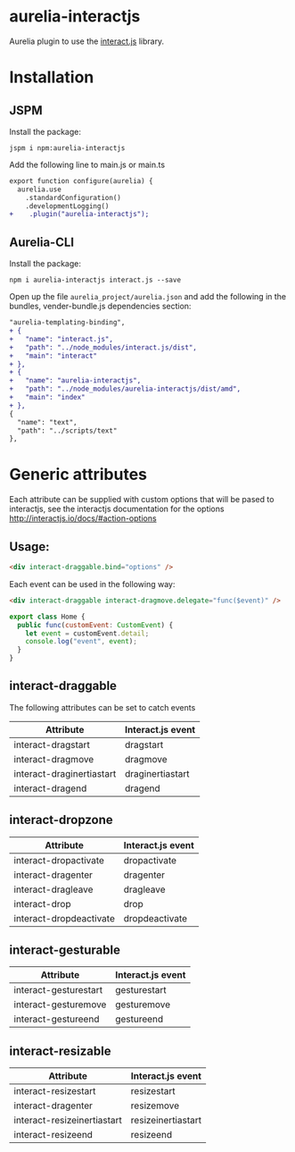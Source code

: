 # aurelia-interactjs

Aurelia plugin to use the [interact.js](http://interactjs.io/) library.

# Installation

## JSPM
Install the package:
```
jspm i npm:aurelia-interactjs
```

Add the following line to main.js or main.ts
```diff
export function configure(aurelia) {
  aurelia.use
    .standardConfiguration()
    .developmentLogging()
+    .plugin("aurelia-interactjs");
```
## Aurelia-CLI
Install the package:
```
npm i aurelia-interactjs interact.js --save
```

Open up the file ```aurelia_project/aurelia.json``` and add the following in the bundles, vender-bundle.js dependencies section:
```diff
"aurelia-templating-binding",
+ {
+   "name": "interact.js",
+   "path": "../node_modules/interact.js/dist",
+   "main": "interact"
+ },
+ {
+   "name": "aurelia-interactjs",
+   "path": "../node_modules/aurelia-interactjs/dist/amd",
+   "main": "index"
+ },          
{
  "name": "text",
  "path": "../scripts/text"
},
```

# Generic attributes
Each attribute can be supplied with custom options that will be pased to interactjs, see the interactjs documentation for the options http://interactjs.io/docs/#action-options

## Usage:
```html
<div interact-draggable.bind="options" />
```

Each event can be used in the following way:

```html
<div interact-draggable interact-dragmove.delegate="func($event)" />
```

```javascript
export class Home {
  public func(customEvent: CustomEvent) {
    let event = customEvent.detail;
    console.log("event", event);
  }
}
```

## interact-draggable
The following attributes can be set to catch events

| Attribute                 | Interact.js event |
| ------------------------- | ----------------- |
| interact-dragstart        | dragstart         |
| interact-dragmove         | dragmove          |
| interact-draginertiastart | draginertiastart  |
| interact-dragend          | dragend           |

## interact-dropzone

| Attribute                 | Interact.js event |
| ------------------------- | ----------------- |
| interact-dropactivate     | dropactivate      |
| interact-dragenter        | dragenter         |
| interact-dragleave        | dragleave         |
| interact-drop             | drop              |
| interact-dropdeactivate   | dropdeactivate    |

## interact-gesturable

| Attribute                 | Interact.js event |
| ------------------------- | ----------------- |
| interact-gesturestart     | gesturestart      |
| interact-gesturemove      | gesturemove       |
| interact-gestureend       | gestureend        |

## interact-resizable

| Attribute                   | Interact.js event  |
| --------------------------- | ------------------ |
| interact-resizestart        | resizestart        |
| interact-dragenter          | resizemove         |
| interact-resizeinertiastart | resizeinertiastart |
| interact-resizeend          | resizeend          |
